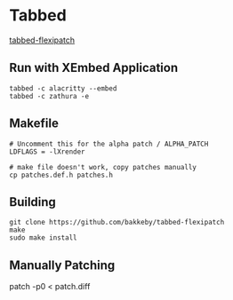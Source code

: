 # Tabbed
[tabbed-flexipatch](https://github.com/bakkeby/tabbed-flexipatch)

## Run with XEmbed Application
```console
tabbed -c alacritty --embed
tabbed -c zathura -e
```

## Makefile
```console
# Uncomment this for the alpha patch / ALPHA_PATCH
LDFLAGS = -lXrender
```

```console
# make file doesn't work, copy patches manually
cp patches.def.h patches.h
```

## Building
```console
git clone https://github.com/bakkeby/tabbed-flexipatch
make
sudo make install
```

## Manually Patching
patch -p0 < patch.diff
